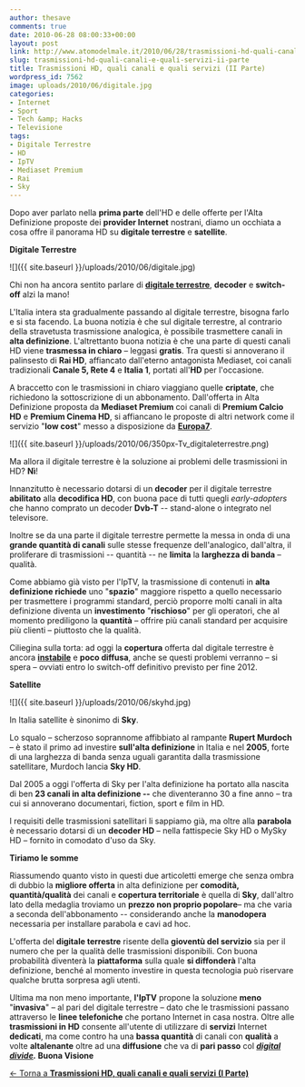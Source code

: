 ```yaml
---
author: thesave
comments: true
date: 2010-06-28 08:00:33+00:00
layout: post
link: http://www.atomodelmale.it/2010/06/28/trasmissioni-hd-quali-canali-e-quali-servizi-ii-parte/
slug: trasmissioni-hd-quali-canali-e-quali-servizi-ii-parte
title: Trasmissioni HD, quali canali e quali servizi (II Parte)
wordpress_id: 7562
image: uploads/2010/06/digitale.jpg
categories:
- Internet
- Sport
- Tech &amp; Hacks
- Televisione
tags:
- Digitale Terrestre
- HD
- IpTV
- Mediaset Premium
- Rai
- Sky
---
```


Dopo aver parlato nella **prima  parte** dell'HD e delle offerte per l'Alta Definizione proposte dei **provider  Internet** nostrani, diamo un occhiata a cosa offre il panorama HD su **digitale  terrestre** e **satellite**.

**Digitale Terrestre**

![]({{ site.baseurl }}/uploads/2010/06/digitale.jpg)

Chi non ha ancora sentito parlare di [**digitale terrestre**](/2009/02/28/digitale-terrestre-come-ti-frego-con-due-leggi-e-un-decoder-i-parte/), **decoder** e **switch-off** alzi la mano!

L'Italia intera sta gradualmente passando al digitale terrestre, bisogna farlo e si sta facendo. La buona notizia è che sul digitale terrestre, al contrario della stravetusta trasmissione analogica, è possibile trasmettere canali in **alta  definizione**. L'altrettanto buona notizia è che una parte di questi canali HD viene **trasmessa  in  chiaro** – leggasi **gratis**. Tra questi si annoverano il palinsesto di **Rai  HD**, affiancato dall'eterno antagonista Mediaset, coi canali tradizionali **Canale 5, Rete 4** e **Italia 1**, portati all'**HD** per l'occasione.

A braccetto con le trasmissioni in chiaro viaggiano quelle **criptate**, che richiedono la sottoscrizione di un abbonamento. Dall'offerta in Alta Definizione proposta da **Mediaset  Premium** coi canali di **Premium  Calcio  HD** e **Premium  Cinema  HD**, si affiancano le proposte di altri network come il servizio "**low cost**" messo a disposizione da [**Europa7**](/2010/05/29/europa-7-sbarca-sul-digitale-terrestre-una-pay-tv-low-cost-in-hd-e-3d/).

![]({{ site.baseurl }}/uploads/2010/06/350px-Tv_digitaleterrestre.png)

Ma allora il digitale terrestre è la soluzione ai problemi delle trasmissioni in HD? **Nì**!

Innanzitutto è necessario dotarsi di un **decoder** per il digitale terrestre **abilitato** alla **decodifica  HD**, con buona pace di tutti quegli _early-adopters_ che hanno comprato un decoder **Dvb-T** -- stand-alone o integrato nel televisore.

Inoltre se da una parte il digitale terrestre permette la messa in onda di una **grande  quantità di  canali** sulle stesse frequenze dell'analogico, dall'altra, il proliferare di trasmissioni -- quantità -- ne **limita** la **larghezza  di  banda** – qualità.

Come abbiamo già visto per l'IpTV, la trasmissione di contenuti in **alta  definizione  richiede** uno "**spazio**" maggiore rispetto a quello necessario per trasmettere i programmi standard, perciò proporre molti canali in alta definizione diventa un **investimento** "**rischioso**" per gli operatori, che al momento prediligono la **quantità** – offrire più canali standard per acquisire più clienti – piuttosto che la qualità.

Ciliegina sulla torta: ad oggi la **copertura** offerta dal digitale terrestre è ancora **[instabile](http://www.lastampa.it/redazione/cmsSezioni/cronache/201006articoli/56069girata.asp)** e **poco  diffusa**, anche se questi problemi verranno – si spera – ovviati entro lo switch-off definitivo previsto per fine 2012.

**Satellite**

![]({{ site.baseurl }}/uploads/2010/06/skyhd.jpg)

In Italia satellite è sinonimo di **Sky**.

Lo squalo – scherzoso soprannome affibbiato al rampante **Rupert  Murdoch** – è stato il primo ad investire **sull'alta  definizione** in  Italia e nel **2005**, forte di una larghezza di banda senza uguali garantita dalla trasmissione satellitare, Murdoch lancia **Sky HD**.

Dal 2005 a oggi l'offerta di Sky per l'alta definizione ha portato alla nascita di ben **23  canali  in  alta  definizione --** che diventeranno 30 a fine anno – tra cui si annoverano documentari, fiction, sport e film in HD.

I requisiti delle trasmissioni satellitari li sappiamo già, ma oltre alla **parabola** è necessario dotarsi di un **decoder  HD** – nella fattispecie Sky HD o MySky HD – fornito in comodato d'uso da Sky.

**Tiriamo le somme**

Riassumendo quanto visto in questi due articoletti emerge che senza ombra di dubbio la **migliore  offerta** in alta definizione per **comodità, quantità/qualità** dei canali e **copertura  territoriale** è quella di **Sky**, dall'altro lato della medaglia troviamo un **prezzo non proprio popolare**– ma che varia a seconda dell'abbonamento -- considerando anche la **manodopera** necessaria per installare parabola e cavi ad hoc.

L'offerta del **digitale  terrestre** risente della **gioventù del  servizio** sia per il numero che per la qualità delle trasmissioni disponibili. Con buona probabilità diventerà la **piattaforma** sulla quale **si  diffonderà** l'alta definizione, benché al momento investire in questa tecnologia può riservare qualche brutta sorpresa agli utenti.

Ultima ma non meno importante, **l'IpTV** propone la soluzione **meno** "**invasiva**" – al pari del digitale terrestre – dato che le trasmissioni passano attraverso le **linee  telefoniche** che portano Internet in casa nostra. Oltre alle **trasmissioni  in  HD** consente all'utente di utilizzare di **servizi** Internet **dedicati**, ma come contro ha una **bassa  quantità** di canali con **qualità** a volte **altalenante** oltre ad una **diffusione** che va di **pari  passo** col **_[digital divide](/2009/11/13/italia-arrivederci-banda-larga/)._ Buona Visione**

[<- Torna a ](http://wp.me/pl33w-1XW)**[Trasmissioni HD, quali canali e quali servizi (I Parte)](http://wp.me/pl33w-1XW)**
